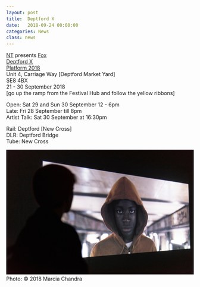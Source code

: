 ```yaml
---
layout: post
title:  Deptford X
date:   2018-09-24 00:00:00
categories: News
class: news
---
```

<a href="https://deptfordx.org/NT" target="_blank">NT</a> presents <a href="http://ntpresents.com/work/films/fox" target="_blank">Fox</a>  
<a href="https://deptfordx.org" target="_blank">Deptford X</a>  
<a href="https://deptfordx.org/Platform-2018-1" target="_blank">Platform 2018</a>  
Unit 4, Carriage Way [Deptford Market Yard]  
SE8 4BX  
21 - 30 September 2018  
[go up the ramp from the Festival Hub and follow the yellow ribbons]

Open: Sat 29 and Sun 30 September 12 - 6pm    
Late: Fri 28 September till 8pm  
Artist Talk: Sat 30 September at 16:30pm

Rail: Deptford [New Cross]    
DLR: Deptford Bridge    
Tube: New Cross    

![fox image](/assets_posts/NT-Deptford-X-installation.jpeg)  
Photo: &copy; 2018 Marcia Chandra
